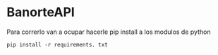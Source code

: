 # BanorteAPI
Para correrlo van a ocupar hacerle pip install a los modulos de python 
```
pip install -r requirements. txt
```
